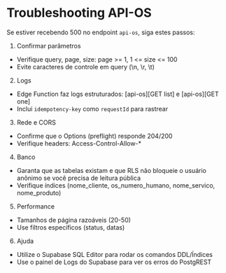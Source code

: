 # Troubleshooting API-OS

Se estiver recebendo 500 no endpoint `api-os`, siga estes passos:

1) Confirmar parâmetros
- Verifique query, page, size: page >= 1, 1 <= size <= 100
- Evite caracteres de controle em query (\n, \r, \t)

2) Logs
- Edge Function faz logs estruturados: [api-os][GET list] e [api-os][GET one]
- Inclui `idempotency-key` como `requestId` para rastrear

3) Rede e CORS
- Confirme que o Options (preflight) responde 204/200
- Verifique headers: Access-Control-Allow-*

4) Banco
- Garanta que as tabelas existam e que RLS não bloqueie o usuário anônimo se você precisa de leitura pública
- Verifique índices (nome_cliente, os_numero_humano, nome_servico, nome_produto)

5) Performance
- Tamanhos de página razoáveis (20-50)
- Use filtros específicos (status, datas)

6) Ajuda
- Utilize o Supabase SQL Editor para rodar os comandos DDL/Índices
- Use o painel de Logs do Supabase para ver os erros do PostgREST
